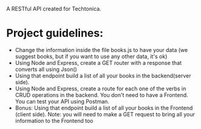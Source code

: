 A RESTful API created for Techtonica.

# Project guidelines:

- Change the information inside the file books.js to have your data (we suggest books, but if you want to use any other data, it's ok)
- Using Node and Express, create a GET router with a response that converts all using Json()
- Using that endpoint build a list of all your books in the backend(server side).
- Using Node and Express, create a route for each one of the verbs in CRUD operations in the backend. You don't need to have a Frontend. You can test your API using Postman.
- Bonus: Using that endpoint build a list of all your books in the Frontend (client side). Note: you will need to make a GET request to bring all your information to the Frontend too
